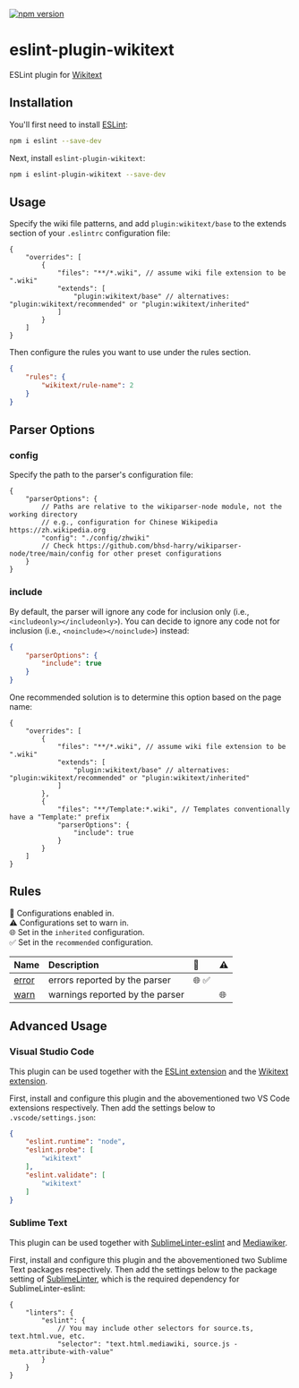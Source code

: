 [![npm version](https://badge.fury.io/js/eslint-plugin-wikitext.svg)](https://www.npmjs.com/package/eslint-plugin-wikitext)

# eslint-plugin-wikitext

ESLint plugin for [Wikitext](https://www.mediawiki.org/wiki/Wikitext)

## Installation

You'll first need to install [ESLint](https://eslint.org/):

```sh
npm i eslint --save-dev
```

Next, install `eslint-plugin-wikitext`:

```sh
npm i eslint-plugin-wikitext --save-dev
```

## Usage

Specify the wiki file patterns, and add `plugin:wikitext/base` to the extends section of your `.eslintrc` configuration file:

```jsonc
{
	"overrides": [
		{
			"files": "**/*.wiki", // assume wiki file extension to be ".wiki"
			"extends": [
				"plugin:wikitext/base" // alternatives: "plugin:wikitext/recommended" or "plugin:wikitext/inherited"
			]
		}
	]
}
```

Then configure the rules you want to use under the rules section.

```json
{
	"rules": {
		"wikitext/rule-name": 2
	}
}
```

## Parser Options

### config

Specify the path to the parser's configuration file:

```jsonc
{
	"parserOptions": {
		// Paths are relative to the wikiparser-node module, not the working directory
		// e.g., configuration for Chinese Wikipedia https://zh.wikipedia.org
		"config": "./config/zhwiki"
		// Check https://github.com/bhsd-harry/wikiparser-node/tree/main/config for other preset configurations
	}
}
```

### include

By default, the parser will ignore any code for inclusion only (i.e., `<includeonly></includeonly>`). You can decide to ignore any code not for inclusion (i.e., `<noinclude></noinclude>`) instead:

```json
{
	"parserOptions": {
		"include": true
	}
}
```

One recommended solution is to determine this option based on the page name:

```jsonc
{
	"overrides": [
		{
			"files": "**/*.wiki", // assume wiki file extension to be ".wiki"
			"extends": [
				"plugin:wikitext/base" // alternatives: "plugin:wikitext/recommended" or "plugin:wikitext/inherited"
			]
		},
		{
			"files": "**/Template:*.wiki", // Templates conventionally have a "Template:" prefix
			"parserOptions": {
				"include": true
			}
		}
	]
}
```

## Rules

<!-- begin auto-generated rules list -->

💼 Configurations enabled in.\
⚠️ Configurations set to warn in.\
🌐 Set in the `inherited` configuration.\
✅ Set in the `recommended` configuration.

| Name                         | Description                     | 💼   | ⚠️ |
| :--------------------------- | :------------------------------ | :--- | :- |
| [error](docs/rules/error.md) | errors reported by the parser   | 🌐 ✅ |    |
| [warn](docs/rules/warn.md)   | warnings reported by the parser |      | 🌐 |

<!-- end auto-generated rules list -->

## Advanced Usage

### Visual Studio Code

This plugin can be used together with the [ESLint extension](https://marketplace.visualstudio.com/items?itemName=dbaeumer.vscode-eslint) and the [Wikitext extension](https://marketplace.visualstudio.com/items?itemName=RoweWilsonFrederiskHolme.wikitext).

First, install and configure this plugin and the abovementioned two VS Code extensions respectively. Then add the settings below to `.vscode/settings.json`:

```json
{
	"eslint.runtime": "node",
	"eslint.probe": [
		"wikitext"
	],
	"eslint.validate": [
		"wikitext"
	]
}
```

### Sublime Text

This plugin can be used together with [Sublime​Linter-eslint](https://packagecontrol.io/packages/SublimeLinter-eslint) and [Mediawiker](https://packagecontrol.io/packages/Mediawiker).

First, install and configure this plugin and the abovementioned two Sublime Text packages respectively. Then add the settings below to the package setting of [SublimeLinter](https://packagecontrol.io/packages/SublimeLinter), which is the required dependency for SublimeLinter-eslint:

```jsonc
{
	"linters": {
		"eslint": {
			// You may include other selectors for source.ts, text.html.vue, etc.
			"selector": "text.html.mediawiki, source.js - meta.attribute-with-value"
		}
	}
}
```
